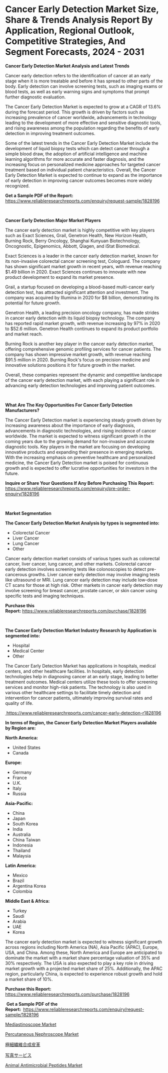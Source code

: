 <p><h1>Cancer Early Detection Market Size, Share & Trends Analysis Report By Application, Regional Outlook, Competitive Strategies, And Segment Forecasts, 2024 - 2031</h1></p><p><strong>Cancer Early Detection Market Analysis and Latest Trends</strong></p>
<p><p>Cancer early detection refers to the identification of cancer at an early stage when it is more treatable and before it has spread to other parts of the body. Early detection can involve screening tests, such as imaging exams or blood tests, as well as early warning signs and symptoms that prompt further diagnostic evaluation.</p><p>The Cancer Early Detection Market is expected to grow at a CAGR of 13.6% during the forecast period. This growth is driven by factors such as increasing prevalence of cancer worldwide, advancements in technology leading to the development of more effective and sensitive diagnostic tools, and rising awareness among the population regarding the benefits of early detection in improving treatment outcomes.</p><p>Some of the latest trends in the Cancer Early Detection Market include the development of liquid biopsy tests which can detect cancer through a simple blood draw, the adoption of artificial intelligence and machine learning algorithms for more accurate and faster diagnosis, and the increasing focus on personalized medicine approaches for targeted cancer treatment based on individual patient characteristics. Overall, the Cancer Early Detection Market is expected to continue to expand as the importance of early detection in improving cancer outcomes becomes more widely recognized.</p></p>
<p><strong>Get a Sample PDF of the Report:&nbsp;</strong> <a href="https://www.reliableresearchreports.com/enquiry/request-sample/1828196">https://www.reliableresearchreports.com/enquiry/request-sample/1828196</a></p>
<p>&nbsp;</p>
<p><strong>Cancer Early Detection Major Market Players</strong></p>
<p><p>The cancer early detection market is highly competitive with key players such as Exact Sciences, Grail, Genetron Health, New Horizon Health, Burning Rock, Berry Oncology, Shanghai Kunyuan Biotechnology, Oncognostic, Epigenomics, Abbott, Qiagen, and iStat Biomedical. </p><p>Exact Sciences is a leader in the cancer early detection market, known for its non-invasive colorectal cancer screening test, Cologuard. The company has shown significant market growth in recent years, with revenue reaching $1.49 billion in 2020. Exact Sciences continues to innovate with new product development to expand its market presence. </p><p>Grail, a startup focused on developing a blood-based multi-cancer early detection test, has attracted significant attention and investment. The company was acquired by Illumina in 2020 for $8 billion, demonstrating its potential for future growth. </p><p>Genetron Health, a leading precision oncology company, has made strides in cancer early detection with its liquid biopsy technology. The company has reported rapid market growth, with revenue increasing by 97% in 2020 to $52.6 million. Genetron Health continues to expand its product portfolio and market reach.</p><p>Burning Rock is another key player in the cancer early detection market, offering comprehensive genomic profiling services for cancer patients. The company has shown impressive market growth, with revenue reaching $91.5 million in 2020. Burning Rock's focus on precision medicine and innovative solutions positions it for future growth in the market. </p><p>Overall, these companies represent the dynamic and competitive landscape of the cancer early detection market, with each playing a significant role in advancing early detection technologies and improving patient outcomes.</p></p>
<p>&nbsp;</p>
<p><strong>What Are The Key Opportunities For Cancer Early Detection Manufacturers?</strong></p>
<p><p>The Cancer Early Detection market is experiencing steady growth driven by increasing awareness about the importance of early diagnosis, advancements in diagnostic technologies, and rising incidence of cancer worldwide. The market is expected to witness significant growth in the coming years due to the growing demand for non-invasive and accurate diagnostic tools. Key players in the market are focusing on developing innovative products and expanding their presence in emerging markets. With the increasing emphasis on preventive healthcare and personalized medicine, the Cancer Early Detection market is poised for continuous growth and is expected to offer lucrative opportunities for investors in the future.</p></p>
<p><strong>Inquire or Share Your Questions If Any Before Purchasing This Report:</strong> <a href="https://www.reliableresearchreports.com/enquiry/pre-order-enquiry/1828196">https://www.reliableresearchreports.com/enquiry/pre-order-enquiry/1828196</a></p>
<p>&nbsp;</p>
<p><strong>Market Segmentation</strong></p>
<p><strong>The Cancer Early Detection Market Analysis by types is segmented into:</strong></p>
<p><ul><li>Colorectal Cancer</li><li>Liver Cancer</li><li>Lung Cancer</li><li>Other</li></ul></p>
<p><p>Cancer early detection market consists of various types such as colorectal cancer, liver cancer, lung cancer, and other markets. Colorectal cancer early detection involves screening tests like colonoscopies to detect pre-cancerous growths. Liver cancer early detection may involve imaging tests like ultrasound or MRI. Lung cancer early detection may include low-dose CT scans for those at high risk. Other markets in cancer early detection may involve screening for breast cancer, prostate cancer, or skin cancer using specific tests and imaging techniques.</p></p>
<p><strong>Purchase this Report:&nbsp;</strong><a href="https://www.reliableresearchreports.com/purchase/1828196">https://www.reliableresearchreports.com/purchase/1828196</a></p>
<p>&nbsp;</p>
<p><strong>The Cancer Early Detection Market Industry Research by Application is segmented into:</strong></p>
<p><ul><li>Hospital</li><li>Medical Center</li><li>Other</li></ul></p>
<p><p>The Cancer Early Detection Market has applications in hospitals, medical centers, and other healthcare facilities. In hospitals, early detection technologies help in diagnosing cancer at an early stage, leading to better treatment outcomes. Medical centers utilize these tools to offer screening services and monitor high-risk patients. The technology is also used in various other healthcare settings to facilitate timely detection and intervention for cancer patients, ultimately improving survival rates and quality of life.</p></p>
<p><a href="https://www.reliableresearchreports.com/cancer-early-detection-r1828196">&nbsp;https://www.reliableresearchreports.com/cancer-early-detection-r1828196</a></p>
<p><strong>In terms of Region, the Cancer Early Detection Market Players available by Region are:</strong></p>
<p>
    <p> <strong> North America: </strong>
        <ul>
            <li>United States</li>
            <li>Canada</li>
        </ul>
        </p> 
    <p> <strong> Europe: </strong>
        <ul>
            <li>Germany</li>
            <li>France</li>
            <li>U.K.</li>
            <li>Italy</li>
            <li>Russia</li>
        </ul>
        </p> 
    <p> <strong> Asia-Pacific: </strong>
        <ul>
            <li>China</li>
            <li>Japan</li>
            <li>South Korea</li>
            <li>India</li>
            <li>Australia</li>
            <li>China Taiwan</li>
            <li>Indonesia</li>
            <li>Thailand</li>
            <li>Malaysia</li>
        </ul>
        </p> 
    <p> <strong> Latin America: </strong>
        <ul>
            <li>Mexico</li>
            <li>Brazil</li>
            <li>Argentina Korea</li>
            <li>Colombia</li>
        </ul>
        </p> 
    <p> <strong> Middle East & Africa: </strong>
        <ul>
            <li>Turkey</li>
            <li>Saudi</li>
            <li>Arabia</li>
            <li>UAE</li>
            <li>Korea</li>
        </ul>
    </p>
    </p>
<p><p>The cancer early detection market is expected to witness significant growth across regions including North America (NA), Asia Pacific (APAC), Europe, USA, and China. Among these, North America and Europe are anticipated to dominate the market with a market share percentage valuation of 35% and 30% respectively. The USA is also expected to play a key role in driving market growth with a projected market share of 25%. Additionally, the APAC region, particularly China, is expected to experience robust growth and hold a market share of 10%.</p></p>
<p><strong>Purchase this Report: </strong><a href="https://www.reliableresearchreports.com/purchase/1828196">https://www.reliableresearchreports.com/purchase/1828196</a></p>
<p>&nbsp;<strong>Get a Sample PDF of the Report:&nbsp;&nbsp;</strong><a href="https://www.reliableresearchreports.com/enquiry/request-sample/1828196">https://www.reliableresearchreports.com/enquiry/request-sample/1828196</a></p>
<p><strong></strong></p>
<p><p><a href="https://github.com/shotows/Market-Research-Report-List-2/blob/main/mediastinoscope-market.md">Mediastinoscope Market</a></p><p><a href="https://github.com/Sinjinluong3e0awx2m195k76/Market-Research-Report-List-2/blob/main/percutaneous-nephroscope-market.md">Percutaneous Nephroscope Market</a></p><p><a href="https://github.com/ReganWisoky2023/Market-Research-Report-List-1/blob/main/252282049466.md">極細繊維合成皮革</a></p><p><a href="https://github.com/andrade7361/Market-Research-Report-List-1/blob/main/966472249467.md">写真サービス</a></p><p><a href="https://issuu.com/reportprime-2/docs/animal-antimicrobial-peptides-market-size-2030.ppt">Animal Antimicrobial Peptides Market</a></p></p>